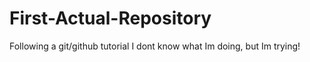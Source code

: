 # First-Actual-Repository
Following a git/github tutorial
I dont know what Im doing, but Im trying!
